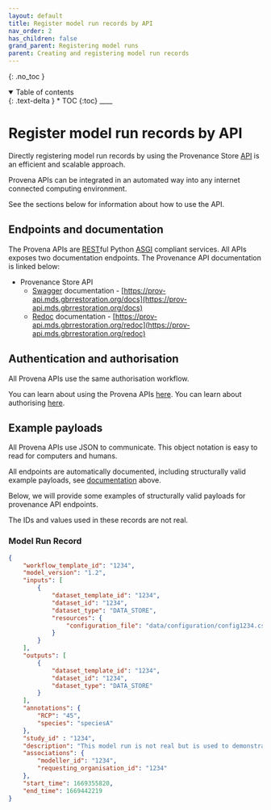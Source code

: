 ```yaml
---
layout: default
title: Register model run records by API
nav_order: 2
has_children: false
grand_parent: Registering model runs
parent: Creating and registering model run records
---
```


{: .no_toc }

<details  open markdown="block">
  <summary>
    Table of contents
  </summary>
{: .text-delta }
* TOC
{:toc}
____
</details>

# Register model run records by API

Directly registering model run records by using the Provenance Store [API](https://en.wikipedia.org/wiki/API) is an efficient and scalable approach.

Provena APIs can be integrated in an automated way into any internet connected computing environment.

See the sections below for information about how to use the API.

## Endpoints and documentation

The Provena APIs are [REST](https://www.redhat.com/en/topics/api/what-is-a-rest-api)ful Python [ASGI](https://asgi.readthedocs.io/en/latest/) compliant services. All APIs exposes two documentation endpoints. The Provenance API documentation is linked below:

-   Provenance Store API
    -   [Swagger](https://swagger.io) documentation - [https://prov-api.mds.gbrrestoration.org/docs](https://prov-api.mds.gbrrestoration.org/docs)
    -   [Redoc](https://github.com/Redocly/redoc) documentation - [https://prov-api.mds.gbrrestoration.org/redoc](https://prov-api.mds.gbrrestoration.org/redoc)

## Authentication and authorisation

All Provena APIs use the same authorisation workflow.

You can learn about using the Provena APIs [here](../../../API-access/index). You can learn about authorising [here](../../../API-access/authentication/index).

## Example payloads

All Provena APIs use JSON to communicate. This object notation is easy to read for computers and humans.

All endpoints are automatically documented, including structurally valid example payloads, see [documentation](#endpoints-and-documentation) above.

Below, we will provide some examples of structurally valid payloads for provenance API endpoints.

The IDs and values used in these records are not real.

### Model Run Record

```json
{
    "workflow_template_id": "1234",
    "model_version": "1.2",
    "inputs": [
        {
            "dataset_template_id": "1234",
            "dataset_id": "1234",
            "dataset_type": "DATA_STORE",
            "resources": {
                "configuration_file": "data/configuration/config1234.csv"
            }
        }
    ],
    "outputs": [
        {
            "dataset_template_id": "1234",
            "dataset_id": "1234",
            "dataset_type": "DATA_STORE"
        }
    ],
    "annotations": {
        "RCP": "45",
        "species": "speciesA"
    },
    "study_id" : "1234",
    "description": "This model run is not real but is used to demonstrate the model run record payload structure.",
    "associations": {
        "modeller_id": "1234",
        "requesting_organisation_id": "1234"
    },
    "start_time": 1669355820,
    "end_time": 1669442219
}
```
<!---
## Example notebooks

To provide end to end examples of common API driven workflows, we have a blog style series of notebooks available [here](https://gbrrestoration.github.io/rrap-demo-blog/).

The [modelling workflow demonstration notebook](https://gbrrestoration.github.io/rrap-demo-blog/jupyter/2022/09/09/rrap-is-workflow.html) provides an end to end example of managing data and provenance in the RRAP IS.
-->
